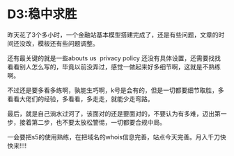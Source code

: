 # D3:稳中求胜

昨天花了3个多小时，一个金融站基本模型搭建完成了，还是有些问题，文章的时间还没改，模板还有些问题调整。

还有最关键的就是一些abouts us  privacy policy 还没有具体设置，还需要找找看看别人怎么写的，毕竟以前没弄过，感觉一做起来好多细节啊，这就是不熟练啊。

不过还是要多看多练啊，孰能生巧啊，k号是会有的，但是一切都要细节取胜，多看看大佬们的经验，多看看，多走走，就能少走弯路。

最后，就是自己淌水过河了，该面对的还是要面对的，不要认为有多难，迈出第一步，接着第二步，也不要太放松警惕，一切都要合规中局。

一会要把s5的使用熟练，在把域名的whois信息完善，站点今天完善。月入千刀快快来!!!!

&nbsp;
